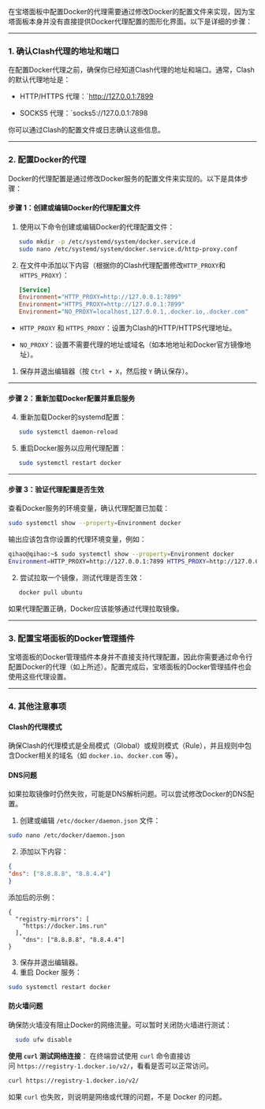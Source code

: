 在宝塔面板中配置Docker的代理需要通过修改Docker的配置文件来实现，因为宝塔面板本身并没有直接提供Docker代理配置的图形化界面。以下是详细的步骤：

---

### 1. 确认Clash代理的地址和端口

在配置Docker代理之前，确保你已经知道Clash代理的地址和端口。通常，Clash的默认代理地址是：

- HTTP/HTTPS 代理：`http://127.0.0.1:7899
    
- SOCKS5 代理：`socks5://127.0.0.1:7898

你可以通过Clash的配置文件或日志确认这些信息。

---

### 2. 配置Docker的代理

Docker的代理配置是通过修改Docker服务的配置文件来实现的。以下是具体步骤：

#### 步骤 1：创建或编辑Docker的代理配置文件

1. 使用以下命令创建或编辑Docker的代理配置文件：

```bash
   sudo mkdir -p /etc/systemd/system/docker.service.d
   sudo nano /etc/systemd/system/docker.service.d/http-proxy.conf
```

2. 在文件中添加以下内容（根据你的Clash代理配置修改`HTTP_PROXY`和`HTTPS_PROXY`）：

```ini
   [Service]
   Environment="HTTP_PROXY=http://127.0.0.1:7899"
   Environment="HTTPS_PROXY=http://127.0.0.1:7899"
   Environment="NO_PROXY=localhost,127.0.0.1,.docker.io,.docker.com"
```

- `HTTP_PROXY` 和 `HTTPS_PROXY`：设置为Clash的HTTP/HTTPS代理地址。
    
- `NO_PROXY`：设置不需要代理的地址或域名（如本地地址和Docker官方镜像地址）。

1. 保存并退出编辑器（按 `Ctrl + X`，然后按 `Y` 确认保存）。

---

#### 步骤 2：重新加载Docker配置并重启服务

4. 重新加载Docker的systemd配置：

```bash
   sudo systemctl daemon-reload
```

5. 重启Docker服务以应用代理配置：

```bash
   sudo systemctl restart docker
```

---

#### 步骤 3：验证代理配置是否生效

查看Docker服务的环境变量，确认代理配置已加载： 

```bash 
sudo systemctl show --property=Environment docker
```

输出应该包含你设置的代理环境变量，例如：

```bash 
qihao@qihao:~$ sudo systemctl show --property=Environment docker
Environment=HTTP_PROXY=http://127.0.0.1:7899 HTTPS_PROXY=http://127.0.0.1:7899 NO_PROXY=localhost,127.0.0.1,.docker.io,.docker.com
```

2. 尝试拉取一个镜像，测试代理是否生效：

```bash
   docker pull ubuntu
```

如果代理配置正确，Docker应该能够通过代理拉取镜像。

---

### 3. 配置宝塔面板的Docker管理插件

宝塔面板的Docker管理插件本身并不直接支持代理配置，因此你需要通过命令行配置Docker的代理（如上所述）。配置完成后，宝塔面板的Docker管理插件也会使用这些代理设置。

---

### 4. 其他注意事项

#### Clash的代理模式
确保Clash的代理模式是全局模式（Global）或规则模式（Rule），并且规则中包含Docker相关的域名（如 `docker.io`、`docker.com` 等）。
#### DNS问题
如果拉取镜像时仍然失败，可能是DNS解析问题。可以尝试修改Docker的DNS配置。

1. 创建或编辑 `/etc/docker/daemon.json` 文件：

```bash
sudo nano /etc/docker/daemon.json
```

2. 添加以下内容：

```json
{
"dns": ["8.8.8.8", "8.8.4.4"]
}
```

添加后的示例：

```
{
  "registry-mirrors": [
    "https://docker.1ms.run"
  ],
    "dns": ["8.8.8.8", "8.8.4.4"]
}
```

3. 保存并退出编辑器。
4. 重启 Docker 服务：

```bash
sudo systemctl restart docker
```

#### 防火墙问题

确保防火墙没有阻止Docker的网络流量。可以暂时关闭防火墙进行测试：

```bash
  sudo ufw disable
```

**使用 `curl` 测试网络连接**：
在终端尝试使用 `curl` 命令直接访问 `https://registry-1.docker.io/v2/`，看看是否可以正常访问。

```bash
curl https://registry-1.docker.io/v2/
```

如果 `curl` 也失败，则说明是网络或代理的问题，不是 Docker 的问题。
